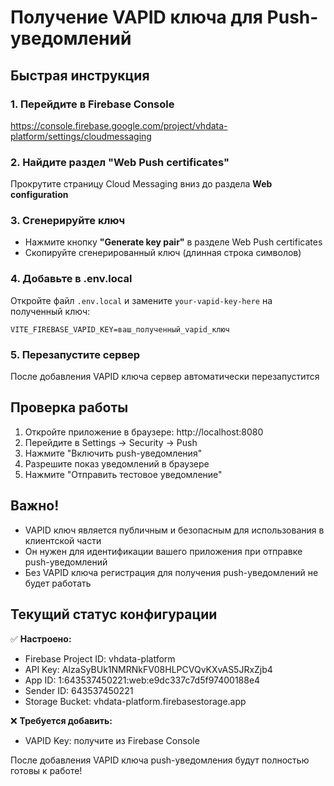 # Получение VAPID ключа для Push-уведомлений

## Быстрая инструкция

### 1. Перейдите в Firebase Console
https://console.firebase.google.com/project/vhdata-platform/settings/cloudmessaging

### 2. Найдите раздел "Web Push certificates"
Прокрутите страницу Cloud Messaging вниз до раздела **Web configuration**

### 3. Сгенерируйте ключ
- Нажмите кнопку **"Generate key pair"** в разделе Web Push certificates
- Скопируйте сгенерированный ключ (длинная строка символов)

### 4. Добавьте в .env.local
Откройте файл `.env.local` и замените `your-vapid-key-here` на полученный ключ:
```env
VITE_FIREBASE_VAPID_KEY=ваш_полученный_vapid_ключ
```

### 5. Перезапустите сервер
После добавления VAPID ключа сервер автоматически перезапустится

## Проверка работы

1. Откройте приложение в браузере: http://localhost:8080
2. Перейдите в Settings → Security → Push
3. Нажмите "Включить push-уведомления"
4. Разрешите показ уведомлений в браузере
5. Нажмите "Отправить тестовое уведомление"

## Важно!

- VAPID ключ является публичным и безопасным для использования в клиентской части
- Он нужен для идентификации вашего приложения при отправке push-уведомлений
- Без VAPID ключа регистрация для получения push-уведомлений не будет работать

## Текущий статус конфигурации

✅ **Настроено:**
- Firebase Project ID: vhdata-platform
- API Key: AIzaSyBUk1NMRNkFV08HLPCVQvKXvAS5JRxZjb4
- App ID: 1:643537450221:web:e9dc337c7d5f97400188e4
- Sender ID: 643537450221
- Storage Bucket: vhdata-platform.firebasestorage.app

❌ **Требуется добавить:**
- VAPID Key: получите из Firebase Console

После добавления VAPID ключа push-уведомления будут полностью готовы к работе!